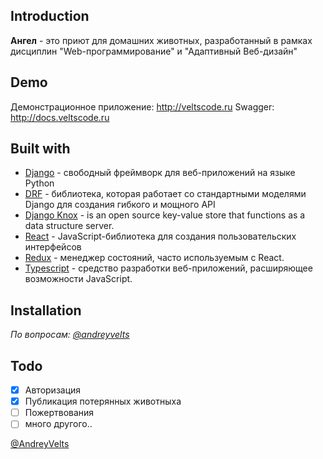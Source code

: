## Introduction

**Ангел** - это приют для домашних животных, разработанный в рамках дисциплин "Web-программирование" и "Адаптивный Веб-дизайн"

## Demo

Демонстрационное приложение: http://veltscode.ru
Swagger: http://docs.veltscode.ru

## Built with

- [Django](https://www.djangoproject.com/) - свободный фреймворк для веб-приложений на языке Python
- [DRF](https://www.django-rest-framework.org/) - библиотека, которая работает со стандартными моделями Django для создания гибкого и мощного API
- [Django Knox](https://github.com/aio-libs/aioredis) - is an open source key-value store that functions as a data structure server.
- [React](https://github.com/facebook/react) - JavaScript-библиотека для создания пользовательских интерфейсов
- [Redux](https://redux.js.org/) - менеджер состояний, часто используемым с React.
- [Typescript](https://www.typescriptlang.org/) - средство разработки веб-приложений, расширяющее возможности JavaScript.

## Installation

<i>По вопросам: [@andreyvelts](https://t.me/andreyvelts "@andreyvelts")</i>

## Todo

- [x] Авторизация
- [x] Публикация потерянных животныхa
- [ ] Пожертвования
- [ ] много другого..

[@AndreyVelts](https://github.com/ThreshHNS "@AndreyVelts")
